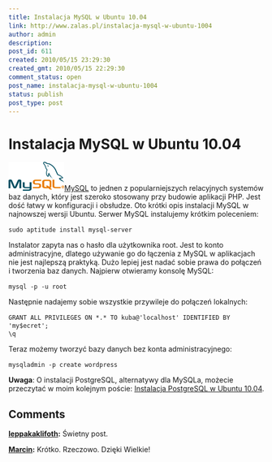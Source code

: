 ```yaml
---
title: Instalacja MySQL w Ubuntu 10.04
link: http://www.zalas.pl/instalacja-mysql-w-ubuntu-1004
author: admin
description: 
post_id: 611
created: 2010/05/15 23:29:30
created_gmt: 2010/05/15 22:29:30
comment_status: open
post_name: instalacja-mysql-w-ubuntu-1004
status: publish
post_type: post
---
```


<!--MySQL to jednen z popularniejszych relacyjnych systemów baz danych, który jest szeroko stosowany przy budowie aplikacji PHP. Jest dość łatwy w konfiguracji i obsłudze. Oto krótki opis instalacji MySQL w najnowszej wersji Ubuntu. -->

# Instalacja MySQL w Ubuntu 10.04

![MySQL](/uploads/wp//2010/05/logo-mysql-110x57.png)[MySQL](http://www.mysql.com/) to jednen z popularniejszych relacyjnych systemów baz danych, który jest szeroko stosowany przy budowie aplikacji PHP. Jest dość łatwy w konfiguracji i obsłudze. Oto krótki opis instalacji MySQL w najnowszej wersji Ubuntu. Serwer MySQL instalujemy krótkim poleceniem: 
    
    
    sudo aptitude install mysql-server

Instalator zapyta nas o hasło dla użytkownika root. Jest to konto administracyjne, dlatego używanie go do łączenia z MySQL w aplikacjach nie jest najlepszą praktyką. Dużo lepiej jest nadać sobie prawa do połączeń i tworzenia baz danych. Najpierw otwieramy konsolę MySQL: 
    
    
    mysql -p -u root

Następnie nadajemy sobie wszystkie przywileje do połączeń lokalnych: 
    
    
    GRANT ALL PRIVILEGES ON *.* TO kuba@'localhost' IDENTIFIED BY 'my$ecret';
    \q

Teraz możemy tworzyć bazy danych bez konta administracyjnego: 
    
    
    mysqladmin -p create wordpress

**Uwaga**: O instalacji PostgreSQL, alternatywy dla MySQLa, możecie przeczytać w moim kolejnym poście: [Instalacja PostgreSQL w Ubuntu 10.04](/instalacja-postgresql-w-ubuntu-1004).

## Comments

**[leppakaklifoth](#3087 "2012-03-06 09:51:56"):** Świetny post.

**[Marcin](#3094 "2014-06-06 00:20:30"):** Krótko. Rzeczowo. Dzięki Wielkie!

